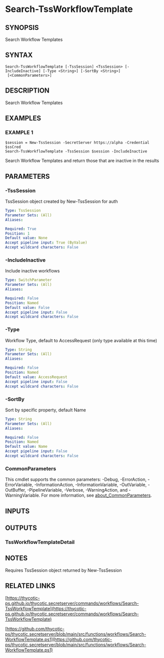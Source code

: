 # Search-TssWorkflowTemplate

## SYNOPSIS
Search Workflow Templates

## SYNTAX

```
Search-TssWorkflowTemplate [-TssSession] <TssSession> [-IncludeInactive] [-Type <String>] [-SortBy <String>]
 [<CommonParameters>]
```

## DESCRIPTION
Search Workflow Templates

## EXAMPLES

### EXAMPLE 1
```
$session = New-TssSession -SecretServer https://alpha -Credential $ssCred
Search-TssWorkflowTemplate -TssSession $session -IncludeInactive
```

Search Workflow Templates and return those that are inactive in the results

## PARAMETERS

### -TssSession
TssSession object created by New-TssSession for auth

```yaml
Type: TssSession
Parameter Sets: (All)
Aliases:

Required: True
Position: 1
Default value: None
Accept pipeline input: True (ByValue)
Accept wildcard characters: False
```

### -IncludeInactive
Include inactive workflows

```yaml
Type: SwitchParameter
Parameter Sets: (All)
Aliases:

Required: False
Position: Named
Default value: False
Accept pipeline input: False
Accept wildcard characters: False
```

### -Type
Workflow Type, default to AccessRequest (only type available at this time)

```yaml
Type: String
Parameter Sets: (All)
Aliases:

Required: False
Position: Named
Default value: AccessRequest
Accept pipeline input: False
Accept wildcard characters: False
```

### -SortBy
Sort by specific property, default Name

```yaml
Type: String
Parameter Sets: (All)
Aliases:

Required: False
Position: Named
Default value: Name
Accept pipeline input: False
Accept wildcard characters: False
```

### CommonParameters
This cmdlet supports the common parameters: -Debug, -ErrorAction, -ErrorVariable, -InformationAction, -InformationVariable, -OutVariable, -OutBuffer, -PipelineVariable, -Verbose, -WarningAction, and -WarningVariable. For more information, see [about_CommonParameters](http://go.microsoft.com/fwlink/?LinkID=113216).

## INPUTS

## OUTPUTS

### TssWorkflowTemplateDetail
## NOTES
Requires TssSession object returned by New-TssSession

## RELATED LINKS

[https://thycotic-ps.github.io/thycotic.secretserver/commands/workflows/Search-TssWorkflowTemplate](https://thycotic-ps.github.io/thycotic.secretserver/commands/workflows/Search-TssWorkflowTemplate)

[https://github.com/thycotic-ps/thycotic.secretserver/blob/main/src/functions/workflows/Search-WorkflowTemplate.ps1](https://github.com/thycotic-ps/thycotic.secretserver/blob/main/src/functions/workflows/Search-WorkflowTemplate.ps1)


